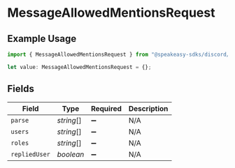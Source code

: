 # MessageAllowedMentionsRequest

## Example Usage

```typescript
import { MessageAllowedMentionsRequest } from "@speakeasy-sdks/discord/models/components";

let value: MessageAllowedMentionsRequest = {};
```

## Fields

| Field              | Type               | Required           | Description        |
| ------------------ | ------------------ | ------------------ | ------------------ |
| `parse`            | *string*[]         | :heavy_minus_sign: | N/A                |
| `users`            | *string*[]         | :heavy_minus_sign: | N/A                |
| `roles`            | *string*[]         | :heavy_minus_sign: | N/A                |
| `repliedUser`      | *boolean*          | :heavy_minus_sign: | N/A                |